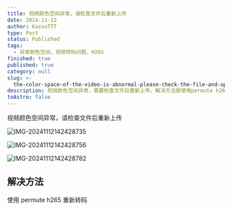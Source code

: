 ```yaml
---
title: 视频颜色空间异常，请检查文件后重新上传
date: 2024-11-12
author: KazooTTT
type: Post
status: Published
tags:
  - 异常颜色空间、视频转码问题、H265
finished: true
published: true
category: null
slug: >-
  the-color-space-of-the-video-is-abnormal-please-check-the-file-and-upload-it-again
description: 视频颜色空间异常，需要检查文件后重新上传。解决方法是使用permute h265重新转码。
toAstro: false
---
```


视频颜色空间异常，请检查文件后重新上传

![IMG-20241112142428735](https://pictures.kazoottt.top/2024/11/20241123-IMG-20241112142428735.png)

![IMG-20241112142428756](https://pictures.kazoottt.top/2024/11/20241123-IMG-20241112142428756.png)

![IMG-20241112142428782](https://pictures.kazoottt.top/2024/11/20241123-IMG-20241112142428782.png)

## 解决方法

使用 permute h265 重新转码
